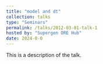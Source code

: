```yaml
---
title: "model and dt"
collection: talks
type: "Seminars"
permalink: /talks/2012-03-01-talk-1
hosted by: "Supergen ORE Hub"
date: 2024-0-0
---
```


This is a description of the talk.
